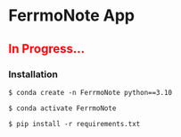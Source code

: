 # FerrmoNote App


## <span style="color: red;">In Progress...</span>


### Installation
```commandline
$ conda create -n FerrmoNote python==3.10

$ conda activate FerrmoNote

$ pip install -r requirements.txt
```